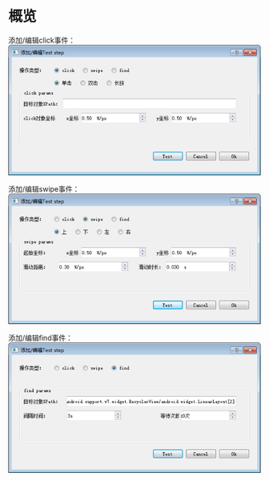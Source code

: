 # 概览

添加/编辑click事件：
![](img/autoTest/clickStep.png)

添加/编辑swipe事件：
![](img/autoTest/swipeStep.png)

添加/编辑find事件：
![](img/autoTest/findStep.png)
